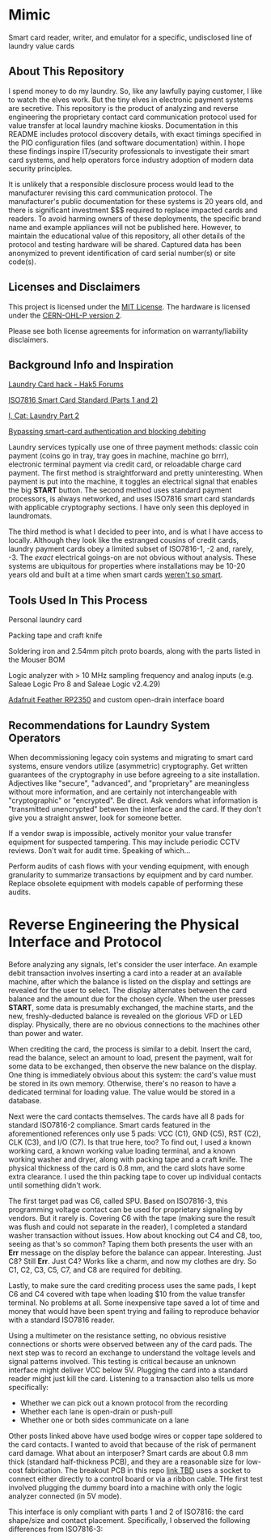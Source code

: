# Mimic
Smart card reader, writer, and emulator for a specific, undisclosed line of laundry value cards

## About This Repository
I spend money to do my laundry. So, like any lawfully paying customer, I like to watch the elves work. But the tiny elves in electronic payment systems are secretive. This repository is the product of analyzing and reverse engineering the proprietary contact card communication protocol used for value transfer at local laundry machine kiosks. Documentation in this README includes protocol discovery details, with exact timings specified in the PIO configuration files (and software documentation) within. I hope these findings inspire IT/security professionals to investigate their smart card systems, and help operators force industry adoption of modern data security principles.

It is unlikely that a responsible disclosure process would lead to the manufacturer revising this card communication protocol. The manufacturer's public documentation for these systems is 20 years old, and there is significant investment $$$ required to replace impacted cards and readers. To avoid harming owners of these deployments, the specific brand name and example appliances will not be published here. However, to maintain the educational value of this repository, all other details of the protocol and testing hardware will be shared. Captured data has been anonymized to prevent identification of card serial number(s) or site code(s).

## Licenses and Disclaimers
This project is licensed under the [MIT License](LICENSE). The hardware is licensed under the [CERN-OHL-P version 2](https://ohwr.org/cern_ohl_p_v2.txt).

Please see both license agreements for information on warranty/liability disclaimers.

## Background Info and Inspiration
[Laundry Card hack - Hak5 Forums](https://forums.hak5.org/topic/10817-laundry-card-hack/)

[ISO7816 Smart Card Standard (Parts 1 and 2)](https://cardwerk.com/iso-7816-smart-card-standard/)

[I, Cat: Laundry Part 2](https://i-cat.blogspot.com/2008/01/laundry-part-2.html)

[Bypassing smart-card authentication and blocking debiting](https://archived.neilpahl.com/site/assets/files/1035/defcon_presentation.pdf)

Laundry services typically use one of three payment methods: classic coin payment (coins go in tray, tray goes in machine, machine go brrr), electronic terminal payment via credit card, or reloadable charge card payment. The first method is straightforward and pretty uninteresting. When payment is put into the machine, it toggles an electrical signal that enables the big **START** button. The second method uses standard payment processors, is always networked, and uses ISO7816 smart card standards with applicable cryptography sections. I have only seen this deployed in laundromats.

The third method is what I decided to peer into, and is what I have access to locally. Although they look like the estranged cousins of credit cards, laundry payment cards obey a limited subset of ISO7816-1, -2 and, rarely, -3. The _exact_ electrical goings-on are not obvious without analysis. These systems are ubiquitous for properties where installations may be 10-20 years old and built at a time when smart cards [weren't so smart](https://www.youtube.com/watch?v=zU3nS-l__PA).

## Tools Used In This Process
Personal laundry card

Packing tape and craft knife

Soldering iron and 2.54mm pitch proto boards, along with the parts listed in the Mouser BOM

Logic analyzer with > 10 MHz sampling frequency and analog inputs (e.g. Saleae Logic Pro 8 and Saleae Logic v2.4.29)

[Adafruit Feather RP2350](https://www.adafruit.com/product/6130) and custom open-drain interface board

## Recommendations for Laundry System Operators
When decommissioning legacy coin systems and migrating to smart card systems, ensure vendors utilize (asymmetric) cryptography. Get written guarantees of the cryptography in use before agreeing to a site installation. Adjectives like "secure", "advanced", and "proprietary" are meaningless without more information, and are certainly not interchangeable with "cryptographic" or "encrypted". Be direct. Ask vendors what information is "transmitted unencrypted" between the interface and the card. If they don't give you a straight answer, look for someone better.

If a vendor swap is impossible, actively monitor your value transfer equipment for suspected tampering. This may include periodic CCTV reviews. Don't wait for audit time. Speaking of which...

Perform audits of cash flows with your vending equipment, with enough granularity to summarize transactions by equipment and by card number. Replace obsolete equipment with models capable of performing these audits.

# Reverse Engineering the Physical Interface and Protocol

Before analyzing any signals, let's consider the user interface. An example debit transaction involves inserting a card into a reader at an available machine, after which the balance is listed on the display and settings are revealed for the user to select. The display alternates between the card balance and the amount due for the chosen cycle. When the user presses **START**, some data is presumably exchanged, the machine starts, and the new, freshly-deducted balance is revealed on the glorious VFD or LED display. Physically, there are no obvious connections to the machines other than power and water.

When crediting the card, the process is similar to a debit. Insert the card, read the balance, select an amount to load, present the payment, wait for some data to be exchanged, then observe the new balance on the display. One thing is immediately obvious about this system: the card's value must be stored in its own memory. Otherwise, there's no reason to have a dedicated terminal for loading value. The value would be stored in a database.

Next were the card contacts themselves. The cards have all 8 pads for standard ISO7816-2 compliance. Smart cards featured in the aforementioned references only use 5 pads: VCC (C1), GND (C5), RST (C2), CLK (C3), and I/O (C7). Is that true here, too? To find out, I used a known working card, a known working value loading terminal, and a known working washer and dryer, along with packing tape and a craft knife. The physical thickness of the card is 0.8 mm, and the card slots have some extra clearance. I used the thin packing tape to cover up individual contacts until something didn't work.

The first target pad was C6, called SPU. Based on ISO7816-3, this programming voltage contact can be used for proprietary signaling by vendors. But it rarely is. Covering C6 with the tape (making sure the result was flush and could not separate in the reader), I completed a standard washer transaction without issues. How about knocking out C4 and C8, too, seeing as that's so common? Taping them both presents the user with an **Err** message on the display before the balance can appear. Interesting. Just C8? Still **Err**. Just C4? Works like a charm, and now my clothes are dry. So C1, C2, C3, C5, C7, and C8 are required for debiting.

Lastly, to make sure the card crediting process uses the same pads, I kept C6 and C4 covered with tape when loading $10 from the value transfer terminal. No problems at all. Some inexpensive tape saved a lot of time and money that would have been spent trying and failing to reproduce behavior with a standard ISO7816 reader.

Using a multimeter on the resistance setting, no obvious resistive connections or shorts were observed between any of the card pads. The next step was to record an exchange to understand the voltage levels and signal patterns involved. This testing is critical because an unknown interface might deliver VCC below 5V. Plugging the card into a standard reader might just kill the card. Listening to a transaction also tells us more specifically:
* Whether we can pick out a known protocol from the recording
* Whether each lane is open-drain or push-pull
* Whether one or both sides communicate on a lane

Other posts linked above have used bodge wires or copper tape soldered to the card contacts. I wanted to avoid that because of the risk of permanent card damage. What about an interposer? Smart cards are about 0.8 mm thick (standard half-thickness PCB), and they are a reasonable size for low-cost fabrication. The breakout PCB in this repo [link TBD](tbd) uses a socket to connect either directly to a control board or via a ribbon cable. THe first test involved plugging the dummy board into a machine with only the logic analyzer connected (in 5V mode).

This interface is only compliant with parts 1 and 2 of ISO7816: the card shape/size and contact placement. Specifically, I observed the following differences from ISO7816-3:
